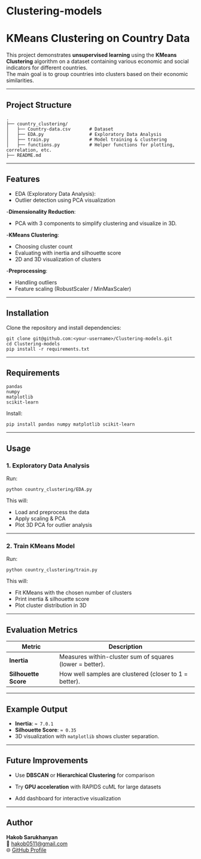 # Clustering-models

# KMeans Clustering on Country Data

This project demonstrates **unsupervised learning** using the **KMeans Clustering** algorithm on a dataset containing various economic and social indicators for different countries.  
The main goal is to group countries into clusters based on their economic similarities.

---

##  Project Structure

```
.
├── country_clustering/
│   ├── Country-data.csv       # Dataset
│   ├── EDA.py                 # Exploratory Data Analysis
│   ├── train.py               # Model training & clustering
│   ├── functions.py           # Helper functions for plotting, correlation, etc.
├── README.md
```

---

##  Features

  -  EDA (Exploratory Data Analysis):
  - Outlier detection using PCA visualization

 -**Dimensionality Reduction**:
  - PCA with 3 components to simplify clustering and visualize in 3D.

-**KMeans Clustering**:
  - Choosing cluster count
  - Evaluating with inertia and silhouette score
  - 2D and 3D visualization of clusters

-**Preprocessing**:
  - Handling outliers
  - Feature scaling (RobustScaler / MinMaxScaler)

---

##  Installation

Clone the repository and install dependencies:

```
git clone git@github.com:<your-username>/Clustering-models.git
cd Clustering-models
pip install -r requirements.txt
```

---

##  Requirements

```
pandas
numpy
matplotlib
scikit-learn
```

Install:
```
pip install pandas numpy matplotlib scikit-learn
```

---

##  Usage

###  1. Exploratory Data Analysis
Run:
```
python country_clustering/EDA.py
```
This will:
- Load and preprocess the data
- Apply scaling & PCA
- Plot 3D PCA for outlier analysis

---

###  2. Train KMeans Model
Run:
```
python country_clustering/train.py
```
This will:
- Fit KMeans with the chosen number of clusters
- Print inertia & silhouette score
- Plot cluster distribution in 3D

---

##  Evaluation Metrics

| Metric             | Description                                              |
|---------------------|-----------------------------------------------------------|
| **Inertia**         | Measures within-cluster sum of squares (lower = better).   |
| **Silhouette Score**| How well samples are clustered (closer to 1 = better).     |

---

##  Example Output

- **Inertia**: `≈ 7.0.1`  
- **Silhouette Score**: `≈ 0.35`  
- 3D visualization with `matplotlib` shows cluster separation.

---

##  Future Improvements

- Use **DBSCAN** or **Hierarchical Clustering** for comparison  

- Try **GPU acceleration** with RAPIDS cuML for large datasets  
- Add dashboard for interactive visualization

---


##  Author

**Hakob Sarukhanyan**  
📧 hakob0511@gmail.com  
🌐 [GitHub Profile](https://github.com/HakSarukhanyan)


